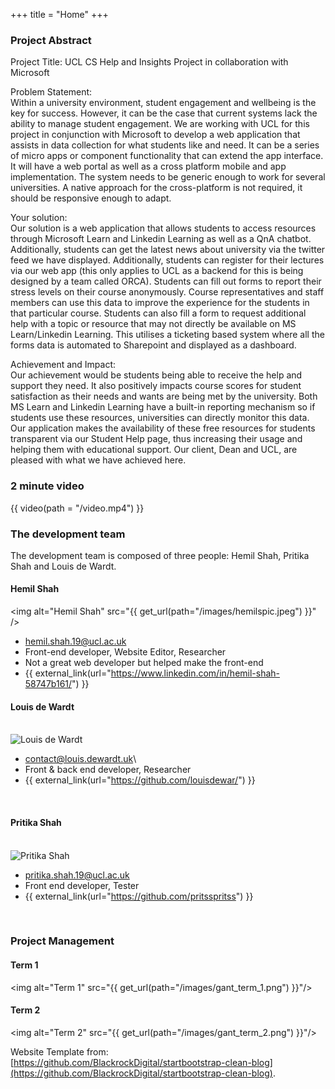 +++
title = "Home"
+++

### Project Abstract

Project Title: UCL CS Help and Insights Project in collaboration with Microsoft

Problem Statement:
\
Within a university environment, student engagement and wellbeing is the key for success.
However, it can be the case that current systems lack the ability to manage student engagement.
We are working with UCL for this project in conjunction with Microsoft to develop a web
application that assists in data collection for what students like and need. 
It can be a series of micro apps or component functionality that can extend the app interface.
It will have a web portal as well as a cross platform mobile and app implementation. The system needs to be generic enough to work for several universities. A native approach for the cross-platform is not required, it should be responsive enough to adapt.

Your solution:
\
Our solution is a web application that allows students to access resources through Microsoft Learn and Linkedin Learning as well as a QnA chatbot. Additionally, students can get the latest news
about university via the twitter feed we have displayed. Additionally, students can register for their lectures via our web app (this only applies to UCL as a backend for this is being designed by a team called ORCA). Students can fill out forms to report their stress levels on their course anonymously. Course representatives and staff members can use this data to improve the experience for the students in that particular course. Students can also fill a form to request additional help with a topic or resource that may not directly be available on MS Learn/Linkedin Learning. This utilises a ticketing based system where all the forms data is automated to Sharepoint and displayed as a dashboard. 

Achievement and Impact:
\
Our achievement would be students being able to receive the help and support they need. It also positively impacts course scores for student satisfaction as their needs and wants are being met by the university. Both MS Learn and Linkedin Learning have a built-in reporting mechanism so if students use these resources, universities can directly monitor this data. Our application makes the availability of these free resources for students transparent via our Student Help page, thus increasing their usage and helping them with educational support. Our client, Dean and UCL, are pleased with what we have achieved here.

### 2 minute video

{{ video(path = "/video.mp4") }}

### The development team

The development team is composed of three people: Hemil Shah, Pritika Shah and Louis de Wardt.

#### Hemil Shah

<img alt="Hemil Shah" src="{{ get_url(path="/images/hemilspic.jpeg") }}" />

- hemil.shah.19@ucl.ac.uk
- Front-end developer, Website Editor, Researcher
- Not a great web developer but helped make the front-end
- {{ external_link(url="https://www.linkedin.com/in/hemil-shah-58747b161/") }}

#### Louis de Wardt

<br />
<img alt="Louis de Wardt" src="{{ get_url(path="/images/louis_image.jpg") }}" style="max-width: 200px"/>

- contact@louis.dewardt.uk\
- Front & back end developer, Researcher
- {{ external_link(url="https://github.com/louisdewar/") }}

<br />

#### Pritika Shah

<br />
<img alt="Pritika Shah" src="{{ get_url(path="/images/pritikapic.jpg") }}" style="max-width: 200px" />

- pritika.shah.19@ucl.ac.uk
- Front end developer, Tester 
- {{ external_link(url="https://github.com/pritsspritss") }}

<br />

### Project Management

#### Term 1

<img alt="Term 1" src="{{ get_url(path="/images/gant_term_1.png") }}"/>

#### Term 2

<img alt="Term 2" src="{{ get_url(path="/images/gant_term_2.png") }}"/>

Website Template from: [https://github.com/BlackrockDigital/startbootstrap-clean-blog](https://github.com/BlackrockDigital/startbootstrap-clean-blog).
